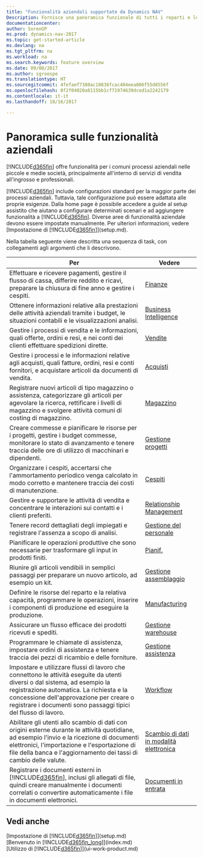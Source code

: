 ```yaml
---
title: "Funzionalità aziendali supportate da Dynamics NAV"
Description: Fornisce una panoramica funzionale di tutti i reparti e le funzioni aziendali che sono supportati dalle aree di applicazione, ad esempio Finanze, Magazzino e Project Management.
documentationcenter: 
author: SorenGP
ms.prod: dynamics-nav-2017
ms.topic: get-started-article
ms.devlang: na
ms.tgt_pltfrm: na
ms.workload: na
ms.search.keywords: feature overview
ms.date: 09/08/2017
ms.author: sgroespe
ms.translationtype: HT
ms.sourcegitcommit: 4fefaef7380ac10836fcac404eea006f55d8556f
ms.openlocfilehash: 0f2f04020a8115bb1cf71974639dced1a2242179
ms.contentlocale: it-it
ms.lasthandoff: 10/16/2017

---
```

# <a name="overview-of-business-functionality"></a>Panoramica sulle funzionalità aziendali
[!INCLUDE[d365fin](includes/d365fin_md.md)] offre funzionalità per i comuni processi aziendali nelle piccole e medie società, principalmente all'interno di servizi di vendita all'ingrosso e professionali.

[!INCLUDE[d365fin](includes/d365fin_md.md)] include configurazioni standard per la maggior parte dei processi aziendali. Tuttavia, tale configurazione può essere adattata alle proprie esigenze. Dalla home page è possibile accedere a guide al setup assistito che aiutano a configurare determinati scenari e ad aggiungere funzionalità a [!INCLUDE[d365fin](includes/d365fin_md.md)]. Diverse aree di funzionalità aziendale devono essere impostate manualmente. Per ulteriori informazioni, vedere [Impostazione di [!INCLUDE[d365fin](includes/d365fin_md.md)]](setup.md).

Nella tabella seguente viene descritta una sequenza di task, con collegamenti agli argomenti che li descrivono.

| Per | Vedere |
| --- | --- |
|Effettuare e ricevere pagamenti, gestire il flusso di cassa, differire reddito e ricavi, preparare la chiusura di fine anno e gestire i cespiti.|[Finanze](finance.md)|
|Ottenere informazioni relative alla prestazioni delle attività aziendali tramite i budget, le situazioni contabili e le visualizzazioni analisi.|[Business Intelligence](bi.md)|
|Gestire i processi di vendita e le informazioni, quali offerte, ordini e resi, e nei conti dei clienti effettuare spedizioni dirette.|[Vendite](sales-manage-sales.md)|
|Gestire i processi e le informazioni relative agli acquisti, quali fatture, ordini, resi e conti fornitori, e acquistare articoli da documenti di vendita. |[Acquisti](purchasing-manage-purchasing.md)|
|Registrare nuovi articoli di tipo magazzino o assistenza, categorizzare gli articoli per agevolare la ricerca, rettificare i livelli di magazzino e svolgere attività comuni di costing di magazzino.|[Magazzino](inventory-manage-inventory.md)|
|Creare commesse e pianificare le risorse per i progetti, gestire i budget commesse, monitorare lo stato di avanzamento e tenere traccia delle ore di utilizzo di macchinari e dipendenti.|[Gestione progetti](projects-manage-projects.md)|
|Organizzare i cespiti, accertarsi che l'ammortamento periodico venga calcolato in modo corretto e mantenere traccia dei costi di manutenzione.|[Cespiti](fa-manage.md)|
|Gestire e supportare le attività di vendita e concentrare le interazioni sui contatti e i clienti preferiti.|[Relationship Management](marketing-relationship-management.md)|
|Tenere record dettagliati degli impiegati e registrare l'assenza a scopo di analisi. |[Gestione del personale](hr-manage-human-resources.md)|
|Pianificare le operazioni produttive che sono necessarie per trasformare gli input in prodotti finiti.|[Pianif.](production-planning.md)|
|Riunire gli articoli vendibili in semplici passaggi per preparare un nuovo articolo, ad esempio un kit.|[Gestione assemblaggio](assembly-assemble-items.md)|
|Definire le risorse del reparto e la relativa capacità, programmare le operazioni, inserire i componenti di produzione ed eseguire la produzione.|[Manufacturing](production-manage-manufacturing.md)|
|Assicurare un flusso efficace dei prodotti ricevuti e spediti.|[Gestione warehouse](warehouse-manage-warehouse.md)|
|Programmare le chiamate di assistenza, impostare ordini di assistenza e tenere traccia dei pezzi di ricambio e delle forniture.|[Gestione assistenza](service-service.md)|
|Impostare e utilizzare flussi di lavoro che connettono le attività eseguite da utenti diversi o dal sistema, ad esempio la registrazione automatica. La richiesta e la concessione dell'approvazione per creare o registrare i documenti sono passaggi tipici del flusso di lavoro.|[Workflow](across-workflow.md)|
|Abilitare gli utenti allo scambio di dati con origini esterne durante le attività quotidiane, ad esempio l'invio e la ricezione di documenti elettronici, l'importazione e l'esportazione di file della banca e l'aggiornamento dei tassi di cambio delle valute.|[Scambio di dati in modalità elettronica](across-data-exchange.md)|
|Registrare i documenti esterni in [!INCLUDE[d365fin](includes/d365fin_md.md)], inclusi gli allegati di file, quindi creare manualmente i documenti correlati o convertire automaticamente i file in documenti elettronici.|[Documenti in entrata](across-income-documents.md)|


## <a name="see-also"></a>Vedi anche
[Impostazione di [!INCLUDE[d365fin](includes/d365fin_md.md)]](setup.md)  
[Benvenuto in [!INCLUDE[d365fin_long](includes/d365fin_long_md.md)]](index.md)  
[Utilizzo di [!INCLUDE[d365fin](includes/d365fin_md.md)]](ui-work-product.md)  

